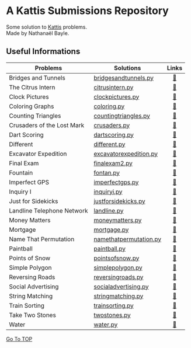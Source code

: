 # A Kattis Submissions Repository <a name=#TOP></a>

Some solution to [Kattis](https://open.kattis.com) problems.  
Made by Nathanaël Bayle.
  

## Useful Informations
  
Problems | Solutions | Links
------------- | ------------- | :-------------:
Bridges and Tunnels | [bridgesandtunnels.py](https://github.com/nathanaelbayle/kattis-submissions/blob/main/Submissions/bridgesandtunnels.py) | [:link:](https://open.kattis.com/problems/bridgesandtunnels/ )
The Citrus Intern | [citrusintern.py](https://github.com/nathanaelbayle/kattis-submissions/blob/main/Submissions/citrusintern.py) | [:link:](https://open.kattis.com/problems/citrusintern/ )
Clock Pictures | [clockpictures.py](https://github.com/nathanaelbayle/kattis-submissions/blob/main/Submissions/clockpictures.py) | [:link:](https://open.kattis.com/problems/clockpictures/ )
Coloring Graphs | [coloring.py](https://github.com/nathanaelbayle/kattis-submissions/blob/main/Submissions/coloring.py) | [:link:](https://open.kattis.com/problems/coloring/ )
Counting Triangles | [countingtriangles.py](https://github.com/nathanaelbayle/kattis-submissions/blob/main/Submissions/countingtriangles.py) | [:link:](https://open.kattis.com/problems/countingtriangles/ )
Crusaders of the Lost Mark | [crusaders.py](https://github.com/nathanaelbayle/kattis-submissions/blob/main/Submissions/crusaders.py) | [:link:](https://open.kattis.com/problems/crusaders/ )
Dart Scoring | [dartscoring.py](https://github.com/nathanaelbayle/kattis-submissions/blob/main/Submissions/dartscoring.py) | [:link:](https://open.kattis.com/problems/dartscoring/ )
Different | [different.py](https://github.com/nathanaelbayle/kattis-submissions/blob/main/Submissions/different.py) | [:link:](https://open.kattis.com/problems/different/ )
Excavator Expedition | [excavatorexpedition.py](https://github.com/nathanaelbayle/kattis-submissions/blob/main/Submissions/excavatorexpedition.py) | [:link:](https://open.kattis.com/problems/excavatorexpedition/ )
Final Exam | [finalexam2.py](https://github.com/nathanaelbayle/kattis-submissions/blob/main/Submissions/finalexam2.py) | [:link:](https://open.kattis.com/problems/finalexam2/ )
Fountain | [fontan.py](https://github.com/nathanaelbayle/kattis-submissions/blob/main/Submissions/fontan.py) | [:link:](https://open.kattis.com/problems/fontan/ )
Imperfect GPS | [imperfectgps.py](https://github.com/nathanaelbayle/kattis-submissions/blob/main/Submissions/imperfectgps.py) | [:link:](https://open.kattis.com/problems/imperfectgps/ )
Inquiry I | [inquiryi.py](https://github.com/nathanaelbayle/kattis-submissions/blob/main/Submissions/inquiryi.py) | [:link:](https://open.kattis.com/problems/inquiryi/ )
Just for Sidekicks | [justforsidekicks.py](https://github.com/nathanaelbayle/kattis-submissions/blob/main/Submissions/justforsidekicks.py) | [:link:](https://open.kattis.com/problems/justforsidekicks/ )
Landline Telephone Network | [landline.py](https://github.com/nathanaelbayle/kattis-submissions/blob/main/Submissions/landline.py) | [:link:](https://open.kattis.com/problems/landline/ )
Money Matters | [moneymatters.py](https://github.com/nathanaelbayle/kattis-submissions/blob/main/Submissions/moneymatters.py) | [:link:](https://open.kattis.com/problems/moneymatters/ )
Mortgage | [mortgage.py](https://github.com/nathanaelbayle/kattis-submissions/blob/main/Submissions/mortgage.py) | [:link:](https://open.kattis.com/problems/mortgage/ )
Name That Permutation | [namethatpermutation.py](https://github.com/nathanaelbayle/kattis-submissions/blob/main/Submissions/namethatpermutation.py) | [:link:](https://open.kattis.com/problems/namethatpermutation/ )
Paintball | [paintball.py](https://github.com/nathanaelbayle/kattis-submissions/blob/main/Submissions/paintball.py) | [:link:](https://open.kattis.com/problems/paintball/ )
Points of Snow | [pointsofsnow.py](https://github.com/nathanaelbayle/kattis-submissions/blob/main/Submissions/pointsofsnow.py) | [:link:](https://uib.kattis.com/sessions/wihcei/problems/uib.pointsofsnow )
Simple Polygon | [simplepolygon.py](https://github.com/nathanaelbayle/kattis-submissions/blob/main/Submissions/simplepolygon.py) | [:link:](https://open.kattis.com/problems/simplepolygon/ )
Reversing Roads | [reversingroads.py](https://github.com/nathanaelbayle/kattis-submissions/blob/main/Submissions/reversingroads.py) | [:link:](https://open.kattis.com/problems/reversingroads/ )
Social Advertising | [socialadvertising.py](https://github.com/nathanaelbayle/kattis-submissions/blob/main/Submissions/socialadvertising.py) | [:link:](https://open.kattis.com/problems/socialadvertising/ )
String Matching | [stringmatching.py](https://github.com/nathanaelbayle/kattis-submissions/blob/main/Submissions/stringmatching.py) | [:link:](https://open.kattis.com/problems/stringmatching/ )
Train Sorting | [trainsorting.py](https://github.com/nathanaelbayle/kattis-submissions/blob/main/Submissions/trainsorting.py) | [:link:](https://open.kattis.com/problems/trainsorting/ )
Take Two Stones | [twostones.py](https://github.com/nathanaelbayle/kattis-submissions/blob/main/Submissions/twostones.py) | [:link:](https://open.kattis.com/problems/twostones/)
Water | [water.py](https://github.com/nathanaelbayle/kattis-submissions/blob/main/Submissions/water.py) | [:link:](https://open.kattis.com/problems/water/ )






[Go To TOP](#TOP)
